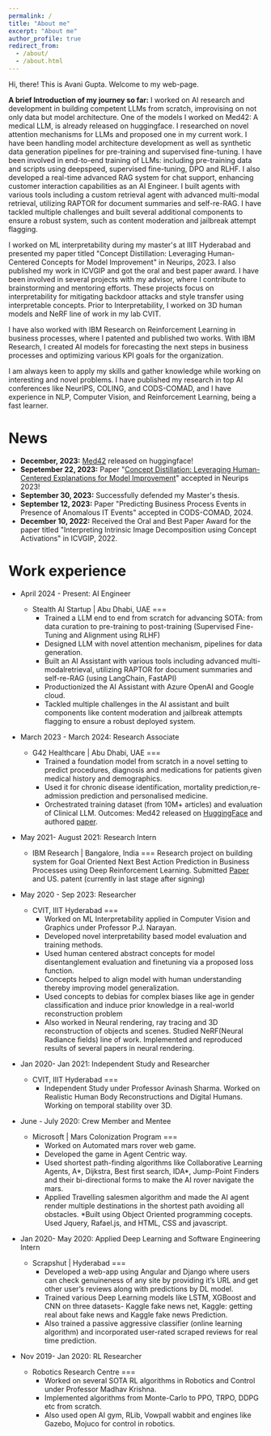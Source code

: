 ```yaml
---
permalink: /
title: "About me"
excerpt: "About me"
author_profile: true
redirect_from: 
  - /about/
  - /about.html
---
```

Hi, there!
This is Avani Gupta.
Welcome to my web-page.

**A brief Introduction of my journey so far:**
I worked on AI research and development in building competent LLMs from scratch, improvising on not only data but model architecture. One of the models I worked on Med42: A medical LLM, is already released on huggingface. 
I researched on novel attention mechanisms for LLMs and proposed one in my current work. I have been handling model architecture development as well as synthetic data generation pipelines for pre-training and supervised fine-tuning. I have been involved in end-to-end training of LLMs: including pre-training data and scripts using deepspeed, supervised fine-tuning, DPO and RLHF.
I also developed a real-time advanced RAG system for chat support, enhancing customer interaction capabilities as an AI Engineer. I built agents with various tools including a custom retrieval agent with advanced multi-modal retrieval, utilizing RAPTOR for document summaries and self-re-RAG. I have tackled multiple challenges and built several additional components to ensure a robust system, such as content moderation and jailbreak attempt flagging. 

I worked on ML interpretability during my master's at IIIT Hyderabad and presented my paper titled "Concept Distillation: Leveraging Human-Centered Concepts for Model Improvement" in Neurips, 2023. I also published my work in ICVGIP and got the oral and best paper award.
I have been involved in several projects with my advisor, where I contribute to brainstorming and mentoring efforts. These projects focus on interpretability for mitigating backdoor attacks and style transfer using interpretable concepts. Prior to Interpretability, I worked on 3D human models and NeRF line of work in my lab CVIT.

I have also worked with IBM Research on Reinforcement Learning in business processes, where I patented and published two works. With IBM Research, I created AI models for forecasting the next steps in business processes and optimizing various KPI goals for the organization. 

I am always keen to apply my skills and gather knowledge while working on interesting and novel problems. I have published my research in top AI conferences like NeurIPS, COLING, and CODS-COMAD, and I have experience in NLP, Computer Vision, and Reinforcement Learning, being a fast learner.



News
======
- **December, 2023:** [Med42](https://huggingface.co/m42-health/med42-70b) released on huggingface!
- **Sepetember 22, 2023:** Paper "[Concept Distillation: Leveraging Human-Centered Explanations for Model Improvement](https://neurips.cc/virtual/2023/poster/71179)​" accepted in Neurips 2023!
- **September 30, 2023:** Successfully defended my Master's thesis.
- **September 12, 2023:** Paper "Predicting Business Process Events in Presence of Anomalous IT Events" accepted in CODS-COMAD, 2024.
- **December 10, 2022:** Received the Oral and Best Paper Award for the paper titled "Interpreting Intrinsic Image Decomposition using Concept Activations" in ICVGIP, 2022.

  

Work experience
======

* April 2024 - Present: AI Engineer
   * Stealth AI Startup | Abu Dhabi, UAE
===
      * Trained a LLM end to end from scratch for advancing SOTA: from data curation to pre-training to post-training (Supervised Fine-Tuning and Alignment using RLHF) 
      *  Designed LLM with novel attention mechanism, pipelines for data generation.
      * Built an AI Assistant with various tools including advanced multi-modalretrieval,
      utilizing RAPTOR for document summaries and self-re-RAG (using LangChain, FastAPI)
      * Productionized the AI Assistant with Azure OpenAI and Google cloud.
      * Tackled multiple challenges in the AI assistant and built components like content moderation and jailbreak attempts flagging to ensure a robust deployed system.


* March 2023 - March 2024: Research Associate
   * G42 Healthcare | Abu Dhabi, UAE
===
      * Trained a foundation model from scratch in a novel setting to predict procedures,
      diagnosis and medications for patients given medical history and demographics.
      * Used it for chronic disease identification, mortality prediction,re-admission prediction
      and personalised medicine.
      * Orchestrated training dataset (from 10M+ articles) and evaluation of Clinical LLM.
      Outcomes: Med42 released on [HuggingFace](https://huggingface.co/m42-health/med42-70b) and authored [paper](https://arxiv.org/abs/2404.14779).


* May 2021- August 2021: Research Intern 
  * IBM Research | Bangalore, India
===
 Research project on building system for Goal Oriented Next Best Action Prediction in Business Processes using Deep Reinforcement Learning. Submitted [Paper](https://www.researchgate.net/publication/360462271_Goal-Oriented_Next_Best_Activity_Recommendation_using_Reinforcement_Learning}{Preprint) and US. patent (currently in last stage after signing)


* May 2020 - Sep 2023: Researcher
  * CVIT, IIIT Hyderabad
===
      * Worked on ML Interpretability applied in Computer Vision and Graphics under Professor P.J. Narayan. 
      * Developed novel interpretability based model evaluation and training methods.
      * Used human centered abstract concepts for model disentanglement evaluation and
      finetuning via a proposed loss function.
      * Concepts helped to align model with human understanding thereby improving model
      generalization.
      * Used concepts to debias for complex biases like age in gender classification and induce
      prior knowledge in a real-world reconstruction problem
      * Also worked in Neural rendering, ray tracing and 3D reconstruction of objects and scenes. Studied NeRF(Neural Radiance fields) line of work. Implemented and reproduced results of several papers in neural rendering.


* Jan 2020- Jan 2021: Independent Study and Researcher
  * CVIT, IIIT Hyderabad
===
      * Independent Study under Professor Avinash Sharma. Worked on Realistic Human Body Reconstructions and Digital Humans. Working on temporal stability over 3D.


* June - July 2020: Crew Member and Mentee
  * Microsoft | Mars Colonization Program
===
      * Worked on Automated mars rover web game. 
      * Developed the game in Agent Centric way. 
      * Used shortest path-finding algorithms like Collaborative Learning Agents, A*, Dijkstra, Best first search, IDA*, Jump-Point Finders and their bi-directional forms to make the AI rover navigate the mars. 
      * Applied Travelling salesmen algorithm and made the AI agent render multiple destinations in the shortest path avoiding all obstacles. *Built using Object Oriented programming cocepts. Used Jquery, Rafael.js, and HTML, CSS and javascript.
 


* Jan 2020- May 2020: Applied Deep Learning and Software Engineering Intern
  * Scrapshut | Hyderabad
===
      * Developed a web-app using Angular and Django where users can check genuineness of any site by providing it’s URL and get other user’s reviews along with predictions by DL model. 
      * Trained various Deep Learning models like LSTM, XGBoost and CNN on three datasets- Kaggle fake news net, Kaggle: getting real about fake news and Kaggle fake news Prediction. 
      * Also trained a passive aggressive classifier (online learning algorithm) and incorporated user-rated scraped reviews for real time prediction.


* Nov 2019- Jan 2020: RL Researcher
  * Robotics Research Centre 
===
      * Worked on several SOTA RL algorithms in Robotics and Control under Professor Madhav Krishna.
      * Implemented algorithms from Monte-Carlo to PPO, TRPO, DDPG etc from scratch. 
      * Also used open AI gym, RLib, Vowpall wabbit and engines like Gazebo, Mojuco for control in robotics.




